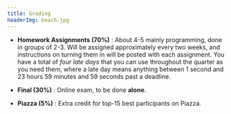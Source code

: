 ```yaml
---
title: Grading
headerImg: beach.jpg
---
```



- **Homework Assignments (70%)** : 
  About 4-5 mainly programming, done in groups of 2-3.
  Will be assigned approximately every two weeks, 
  and instructions on turning them in will be posted with 
  each assignment. You have a total of *four late days* 
  that you can use throughout the quarter as you need them,
  where a late day means anything between 1 second and 23 
  hours 59 minutes and 59 seconds past a deadline.

- **Final (30%)** : 
  Online exam, to be done **alone**.

- **Piazza (5%)** :
  Extra credit for top-15 best participants on Piazza.